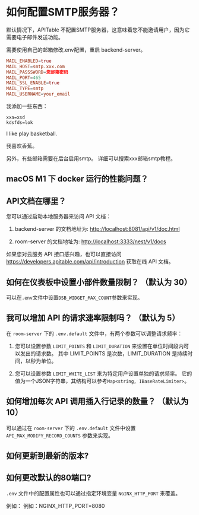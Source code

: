 # 如何配置SMTP服务器？

默认情况下，APITable 不配置SMTP服务器，这意味着您不能邀请用户，因为它需要电子邮件发送功能。

需要使用自己的邮箱修改.env配置，重启 backend-server。

```conf
MAIL_ENABLED=true
MAIL_HOST=smtp.xxx.com
MAIL_PASSSWORD=您邮箱密码
MAIL_PORT=465
MAIL_SSL_ENABLE=true
MAIL_TYPE=smtp
MAIL_USERNAME=your_email
```

我添加一些东西：

```
xxa=xsd
kdsfds=lok
```

I like play basketball.

我喜欢香蕉。

另外，有些邮箱需要在后台启用smtp。 详细可以搜索xxx邮箱smtp教程。


## macOS M1 下 docker 运行的性能问题？

## API文档在哪里？

您可以通过启动本地服务器来访问 API 文档：

1. backend-server 的文档地址为: <http://localhost:8081/api/v1/doc.html>

2. room-server 的文档地址为: <http://localhost:3333/nest/v1/docs>

如果您对云服务 API 接口感兴趣，也可以直接访问 <https://developers.apitable.com/api/introduction> 获取在线 API 文档。

## 如何在仪表板中设置小部件数量限制？ （默认为 30）

可以在`.env`文件中设置`DSB_WIDGET_MAX_COUNT`参数来实现。

## 我可以增加 API 的请求速率限制吗？ （默认为 5）

在 `room-server` 下的 `.env.default` 文件中，有两个参数可以调整请求频率：

1. 您可以设置参数 `LIMIT_POINTS` 和 `LIMIT_DURATION` 来设置在单位时间段内可以发出的请求数。 其中 LIMIT_POINTS 是次数，LIMIT_DURATION 是持续时间，以秒为单位。

2. 您可以设置参数 `LIMIT_WHITE_LIST` 来为特定用户设置单独的请求频率。 它的值为一个JSON字符串，其结构可以参考`Map<string, IBaseRateLimiter>`。

## 如何增加每次 API 调用插入行记录的数量？ （默认为 10）

可以通过在 `room-server` 下的 `.env.default` 文件中设置 `API_MAX_MODIFY_RECORD_COUNTS` 参数来实现。


## 如何更新到最新的版本?


## 如何更改默认的80端口?

`.env` 文件中的配置属性也可以通过指定环境变量 `NGINX_HTTP_PORT` 来覆盖。

例如： 例如：NGINX_HTTP_PORT=8080
